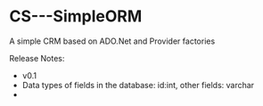 # CS---SimpleORM
A simple CRM based on ADO.Net and Provider factories

Release Notes:
- v0.1
- Data types of fields in the database: id:int, other fields: varchar
- 

